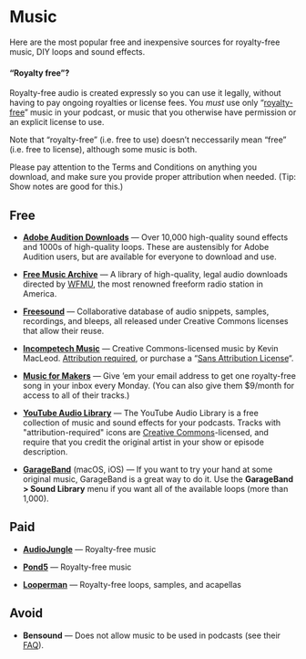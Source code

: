 # Music

Here are the most popular free and inexpensive sources for royalty-free music, DIY loops and sound effects.

#### “Royalty free”?

Royalty-free audio is created expressly so you can use it legally, without having to pay ongoing royalties or license fees. You _must_ use only “[royalty-free](https://en.wikipedia.org/wiki/Production_music)” music in your podcast, or music that you otherwise have permission or an explicit license to use.

Note that “royalty-free” (i.e. free to use) doesn’t neccessarily mean “free” (i.e. free to license), although some music is both.

Please pay attention to the Terms and Conditions on anything you download, and make sure you provide proper attribution when needed. (Tip: Show notes are good for this.)

## Free

* **[Adobe Audition Downloads](http://offers.adobe.com/en/na/audition/offers/audition_dlc.html)** — Over 10,000 high-quality sound effects and 1000s of high-quality loops. These are austensibly for Adobe Audition users, but are available for everyone to download and use.

* **[Free Music Archive](http://freemusicarchive.org/)** — A library of high-quality, legal audio downloads directed by [WFMU](https://wfmu.org/), the most renowned freeform radio station in America.

* **[Freesound](http://freesound.org/)** — Collaborative database of audio snippets, samples, recordings, and bleeps, all released under Creative Commons licenses that allow their reuse.

* **[Incompetech Music](http://incompetech.com/music/)** — Creative Commons-licensed music by Kevin MacLeod. [Attribution required](https://creativecommons.org/licenses/by/3.0/us/), or purchase a “[Sans Attribution License](http://incompetech.com/music/royalty-free/licenses/sans.php)“.

* **[Music for Makers](https://musicformakers.com/)** — Give ’em your email address to get one royalty-free song in your inbox every Monday. (You can also give them $9/month for access to all of their tracks.)

* **[YouTube Audio Library](https://www.youtube.com/audiolibrary/music)** — The YouTube Audio Library is a free collection of music and sound effects for your podcasts. Tracks with "attribution-required" icons are [Creative Commons](http://creativecommons.org/)-licensed, and require that you credit the original artist in your show or episode description.

* **[GarageBand](http://www.apple.com/mac/garageband/)** (macOS, iOS) — If you want to try your hand at some original music, GarageBand is a great way to do it. Use the **GarageBand > Sound Library** menu if you want all of the available loops (more than 1,000).

## Paid

* **[AudioJungle](http://audiojungle.net/)** — Royalty-free music

* **[Pond5](http://www.pond5.com/)** — Royalty-free music

* **[Looperman](http://www.looperman.com/)** — Royalty-free loops, samples, and acapellas

## Avoid

* **Bensound** — Does not allow music to be used in podcasts (see their [FAQ](http://www.bensound.com/help)).
